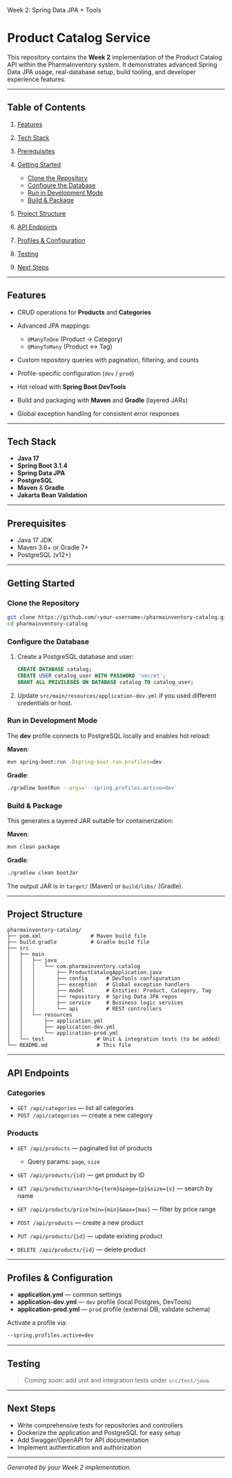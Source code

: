 Week 2: Spring Data JPA + Tools

# Product Catalog Service

This repository contains the **Week 2** implementation of the Product Catalog API within the PharmaInventory system. It demonstrates advanced Spring Data JPA usage, real-database setup, build tooling, and developer experience features.

---

## Table of Contents

1. [Features](#features)
2. [Tech Stack](#tech-stack)
3. [Prerequisites](#prerequisites)
4. [Getting Started](#getting-started)

   * [Clone the Repository](#clone-the-repository)
   * [Configure the Database](#configure-the-database)
   * [Run in Development Mode](#run-in-development-mode)
   * [Build & Package](#build--package)
5. [Project Structure](#project-structure)
6. [API Endpoints](#api-endpoints)
7. [Profiles & Configuration](#profiles--configuration)
8. [Testing](#testing)
9. [Next Steps](#next-steps)

---

## Features

* CRUD operations for **Products** and **Categories**
* Advanced JPA mappings:

  * `@ManyToOne` (Product → Category)
  * `@ManyToMany` (Product ↔ Tag)
* Custom repository queries with pagination, filtering, and counts
* Profile-specific configuration (`dev` / `prod`)
* Hot reload with **Spring Boot DevTools**
* Build and packaging with **Maven** and **Gradle** (layered JARs)
* Global exception handling for consistent error responses

---

## Tech Stack

* **Java 17**
* **Spring Boot 3.1.4**
* **Spring Data JPA**
* **PostgreSQL**
* **Maven** & **Gradle**
* **Jakarta Bean Validation**

---

## Prerequisites

* Java 17 JDK
* Maven 3.6+ or Gradle 7+
* PostgreSQL (v12+)

---

## Getting Started

### Clone the Repository

```bash
git clone https://github.com/<your-username>/pharmainventory-catalog.git
cd pharmainventory-catalog
```

### Configure the Database

1. Create a PostgreSQL database and user:

   ```sql
   CREATE DATABASE catalog;
   CREATE USER catalog_user WITH PASSWORD 'secret';
   GRANT ALL PRIVILEGES ON DATABASE catalog TO catalog_user;
   ```
2. Update `src/main/resources/application-dev.yml` if you used different credentials or host.

### Run in Development Mode

The **dev** profile connects to PostgreSQL locally and enables hot reload:

**Maven**:

```bash
mvn spring-boot:run -Dspring-boot.run.profiles=dev
```

**Gradle**:

```bash
./gradlew bootRun --args='--spring.profiles.active=dev'
```

### Build & Package

This generates a layered JAR suitable for containerization:

**Maven**:

```bash
mvn clean package
```

**Gradle**:

```bash
./gradlew clean bootJar
```

The output JAR is in `target/` (Maven) or `build/libs/` (Gradle).

---

## Project Structure

```
pharmainventory-catalog/
├── pom.xml                # Maven build file
├── build.gradle           # Gradle build file
├── src
│   ├── main
│   │   ├── java
│   │   │   └── com.pharmainventory.catalog
│   │   │       ├── ProductCatalogApplication.java
│   │   │       ├── config      # DevTools configuration
│   │   │       ├── exception   # Global exception handlers
│   │   │       ├── model       # Entities: Product, Category, Tag
│   │   │       ├── repository  # Spring Data JPA repos
│   │   │       ├── service     # Business logic services
│   │   │       └── api         # REST controllers
│   │   └── resources
│   │       ├── application.yml
│   │       ├── application-dev.yml
│   │       └── application-prod.yml
│   └── test                 # Unit & integration tests (to be added)
└── README.md                # This file
```

---

## API Endpoints

### Categories

* `GET /api/categories` — list all categories
* `POST /api/categories` — create a new category

### Products

* `GET /api/products` — paginated list of products

  * Query params: `page`, `size`
* `GET /api/products/{id}` — get product by ID
* `GET /api/products/search?q={term}&page={p}&size={s}` — search by name
* `GET /api/products/price?min={min}&max={max}` — filter by price range
* `POST /api/products` — create a new product
* `PUT /api/products/{id}` — update existing product
* `DELETE /api/products/{id}` — delete product

---

## Profiles & Configuration

* **application.yml** — common settings
* **application-dev.yml** — `dev` profile (local Postgres, DevTools)
* **application-prod.yml** — `prod` profile (external DB, validate schema)

Activate a profile via:

```bash
--spring.profiles.active=dev
```

---

## Testing

> *Coming soon*: add unit and integration tests under `src/test/java`.

---

## Next Steps

* Write comprehensive tests for repositories and controllers
* Dockerize the application and PostgreSQL for easy setup
* Add Swagger/OpenAPI for API documentation
* Implement authentication and authorization

---

*Generated by your Week 2 implementation.*
